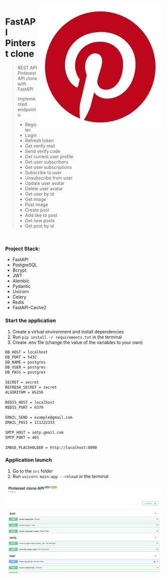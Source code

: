 <img src="https://github.com/BORDVIZ/FastAPI-Pinterest-clone/blob/main/static/Pinterest-logo.png" alt="" height="400" align="right">

# FastAPI Pinterst clone

> REST API Pinterest API clone with FastAPI 
>
> Implemented endpoints:
> - Register 
> - Login
> - Refresh token 
> - Get verify mail
> - Send verify code
> - Get current user profile
> - Get user subscribers
> - Get user subscriptions
> - Subscribe to user
> - Unsubscribe from user
> - Update user avatar
> - Delete user avatar
> - Get user by id
> - Get image
> - Post image
> - Create post
> - Add like to post
> - Get new posts
> - Get post by id

<br clear="right">

### Project Stack: 
 - FastAPI
 - PostgreSQL
 - Bcrypt
 - JWT
 - Alembic
 - Pydantic
 - Uvicorn
 - Celery
 - Redis
 - FastAPI-Cache2

### Start the application
1. Create a virtual environment and install dependencies
2. Run `pip install -r requirements.txt` in the terminal
3. Create .env file (change the value of the variables to your own)
```
DB_HOST = localhost
DB_PORT = 5432
DB_NAME = postgres
DB_USER = postgres
DB_PASS = postgres

SECRET = secret
REFRESH_SECRET = secret
ALGORITHM = HS256

REDIS_HOST = localhost
REDIS_PORT = 6379

EMAIL_SEND = example@gmail.com 
EMAIL_PASS = 111222333

SMTP_HOST = smtp.gmail.com
SMTP_PORT = 465

IMAGE_PLACEHOLDER = http://localhost:8000
```

### Application launch
1. Go to the `src` folder
2. Run `uvicorn main:app --reload` in the terminal

<img src="https://github.com/BORDVIZ/FastAPI-Pinterest-clone/blob/main/static/swagger.png" alt="">
